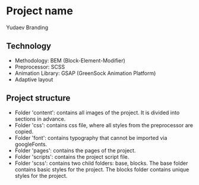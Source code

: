 # Project name

Yudaev Branding

## Technology

- Methodology: BEM (Block-Element-Modifier)
- Preprocessor: SCSS
- Animation Library: GSAP (GreenSock Animation Platform)
- Adaptive layout

## Project structure

- Folder 'content': contains all images of the project. It is divided into sections in advance.
- Folder 'css': contains css file, where all styles from the preprocessor are copied.
- Folder 'font': contains typography that cannot be imported via googleFonts.
- Folder 'pages': contains the pages of the project.
- Folder 'scripts': contains the project script file.
- Folder 'scss': contains two child folders: base, blocks. The base folder contains basic styles for the project. The blocks folder contains unique styles for the project.
